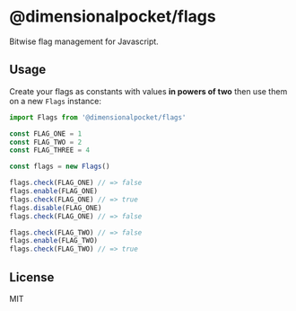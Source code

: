 # @dimensionalpocket/flags

Bitwise flag management for Javascript.

## Usage

Create your flags as constants with values **in powers of two** then use them on a new `Flags` instance:

```js
import Flags from '@dimensionalpocket/flags'

const FLAG_ONE = 1
const FLAG_TWO = 2
const FLAG_THREE = 4

const flags = new Flags()

flags.check(FLAG_ONE) // => false
flags.enable(FLAG_ONE)
flags.check(FLAG_ONE) // => true
flags.disable(FLAG_ONE)
flags.check(FLAG_ONE) // => false

flags.check(FLAG_TWO) // => false
flags.enable(FLAG_TWO)
flags.check(FLAG_TWO) // => true
```

## License

MIT
